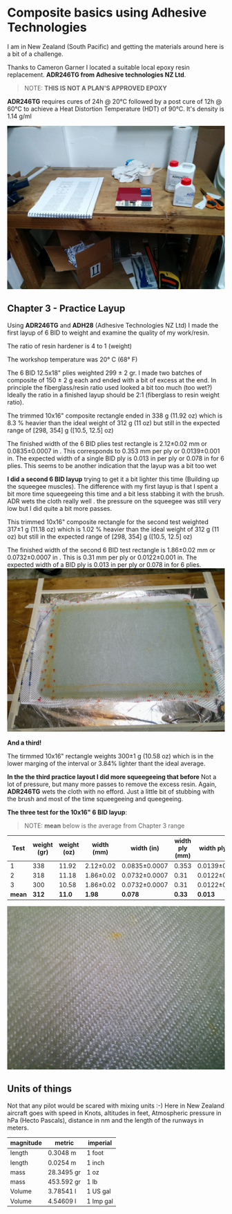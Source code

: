 # Composite basics using Adhesive Technologies

I am in New Zealand (South Pacific) and getting the materials around here is a bit of a challenge.

Thanks to Cameron Garner I located a suitable local epoxy resin replacement. __ADR246TG from Adhesive technologies NZ Ltd__.

>NOTE: __THIS IS NOT A PLAN'S APPROVED EPOXY__

__ADR246TG__ requires cures of 24h @ 20°C  followed by a post cure of 12h @ 60°C  to achieve a Heat Distortion Temperature (HDT) of 90°C. It's density is 1.14 g/ml

![ADR246TG](./img/IMG_20170218_171212.jpg)

##  Chapter 3 - Practice Layup
Using __ADR246TG__ and __ADH28__ (Adhesive Technologies NZ Ltd) I made the first layup of 6 BID to weight and examine the quality of my work/resin. 

The ratio of resin hardener is 4 to 1 (weight)

The workshop temperature was 20° C (68° F)

The 6 BID 12.5x18" plies weighted 299 ± 2 gr. I made two batches of composite of 150 ± 2 g each and ended with a bit of excess at the end. In principle the fiberglass/resin ratio used looked a bit too much (too wet?) Ideally the ratio in a finished layup should be 2:1 (fiberglass to resin weight ratio).


The trimmed 10x16" composite rectangle ended in 338 g (11.92 oz) which is 8.3 % heavier than the ideal weight of 312 g (11 oz) but still in the expected range of [298, 354] g ([10.5, 12.5] oz)

The finished width of the 6 BID plies test rectangle is 2.12±0.02 mm or 0.0835±0.0007 in . This corresponds to 0.353 mm per ply or 0.0139±0.001 in.
The expected width of a single BID ply is 0.013 in per ply or 0.078 in for 6 plies. This seems to be another indication that the layup was a bit too wet


__I did a second 6 BID layup__ trying to get it a bit lighter this time (Building up the squeegee muscles). The difference with my first layup is that I spent a bit more time squeegeeing this time and a bit less stabbing it with the brush. ADR wets the cloth really well . the pressure on the squeegee was still very low but I did quite a bit more passes.


This trimmed 10x16" composite rectangle for the second test weighted 317±1 g (11.18 oz) which is 1.02 % heavier than the ideal weight of 312 g (11 oz) but still in the expected range of [298, 354] g ([10.5, 12.5] oz)

The finished width of the second 6 BID test rectangle is 1.86±0.02 mm or 0.0732±0.0007 in . This is 0.31 mm per ply or 0.0122±0.001 in. The expected width of a BID ply is 0.013 in per ply or 0.078 in for 6 plies.
![layup](./img/IMG_20170225_161008.jpg)

__And a third!__

The tirmmed 10x16" rectangle weights 300±1 g (10.58 oz) which is in the lower marging of the interval or 3.84% lighter thant the ideal average.

__In the the third practice layout I did more squeegeeing that before__ Not a lot of pressure, but many more passes to remove the excess resin. Again, __ADR246TG__ wets the cloth with no efford. Just a little bit of stubbing with the brush and most of the time squeegeeing and queegeeing.

**The three test for the 10x16" 6 BID layup**:

>NOTE: **mean** below is the average from Chapter 3 range 

| Test     |  weight (gr) |  weight (oz) | width (mm) | width (in)   | width ply (mm) | width ply (in) |
|----------|------------  |--------------|------------|--------------|----------------|----------------|
| 1        | 338          | 11.92        | 2.12±0.02  | 0.0835±0.0007| 0.353          | 0.0139±0.001   |
| 2        | 318          | 11.18        | 1.86±0.02  | 0.0732±0.0007| 0.31           | 0.0122±0.001   |
| 3        | 300          | 10.58        | 1.86±0.02  | 0.0732±0.0007| 0.31           | 0.0122±0.001   |
| **mean** | **312**      | **11.0**     | **1.98**   | **0.078**    | **0.33**       | **0.013**      |

![close_up](./img/IMG_20170225_161030.jpg)
## Units of things

Not that any pilot would be scared with mixing units :-) Here in New Zealand aircraft goes with speed in Knots, altitudes in feet, Atmospheric pressure in hPa (Hecto Pascals), distance in nm and the length of the runways in meters.


| magnitude   |  metric    |  imperial |
|-------------|------------|-----------|
| length      | 0.3048 m   | 1 foot    |
| length      | 0.0254 m   | 1 inch    |
| mass        | 28.3495 gr | 1 oz      |
| mass        | 453.592 gr | 1 lb      |
| Volume      | 3.78541 l  | 1 US gal  |
| Volume      | 4.54609 l  | 1 Imp gal |
